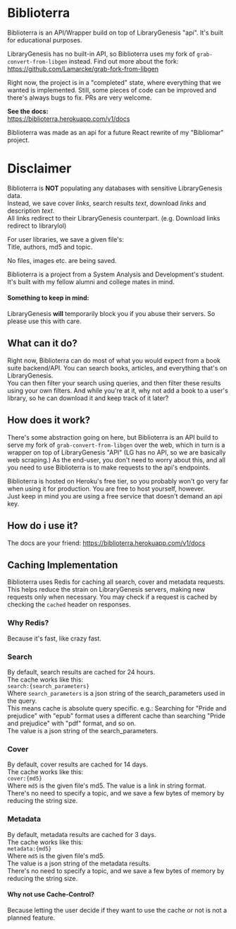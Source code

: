 # Biblioterra
Biblioterra is an API/Wrapper build on top of LibraryGenesis "api". It's built for educational purposes.

LibraryGenesis has no built-in API, so Biblioterra uses my fork of `grab-convert-from-libgen` instead.
Find out more about the fork:
https://github.com/Lamarcke/grab-fork-from-libgen

Right now, the project is in a "completed" state, where everything that we wanted is implemented.
Still, some pieces of code can be improved and there's always bugs to fix.
PRs are very welcome.

**See the docs:**  
https://biblioterra.herokuapp.com/v1/docs

Biblioterra was made as an api for a future React rewrite of my "Bibliomar" project.

# Disclaimer

Biblioterra is **NOT** populating any databases with sensitive LibraryGenesis data.  
Instead, we save cover *links*, search results *text*, download *links* and description *text*.  
All links redirect to their LibraryGenesis counterpart. (e.g. Download links redirect to librarylol)

For user libraries, we save a given file's:  
Title, authors, md5 and topic.

No files, images etc. are being saved.

Biblioterra is a project from a System Analysis and Development's student.
It's built with my fellow alumni and college mates in mind.

#### Something to keep in mind:
LibraryGenesis **will** temporarily block you if you abuse their servers. So please use this with care.

## What can it do?
Right now, Biblioterra can do most of what you would expect from a book suite backend/API.
You can search books, articles, and everything that's on LibraryGenesis.  
You can then filter your search using queries, and then filter these results using your own
filters.
And while you're at it, why not add a book to a user's library, so he can download it and keep track of it later?

## How does it work?
There's some abstraction going on here, but Biblioterra is an API build to serve my fork of `grab-convert-from-libgen` 
over the web, which in turn is a wrapper on top of LibraryGenesis "API" (LG has no API, so we are basically web scraping.)
As the end-user, you don't need to worry about this, and all you need to use Biblioterra is to make requests to the api's
endpoints.  

Biblioterra is hosted on Heroku's free tier, so you probably won't go very far when using it for production.
You are free to host yourself, however.   
Just keep in mind you are using a free service that doesn't demand an api key.

## How do i use it?
The docs are your friend:
https://biblioterra.herokuapp.com/v1/docs

## Caching Implementation

Biblioterra uses Redis for caching all search, cover and metadata requests.
This helps reduce the strain on LibraryGenesis servers, making new requests only when necessary.
You may check if a request is cached by checking the `cached` header on responses.

### Why Redis?
Because it's fast, like crazy fast.  


### Search
By default, search results are cached for 24 hours.  
The cache works like this:  
`search:{search_parameters}`  
Where `search_parameters` is a json string of the search_parameters used in the query.  
This means cache is absolute query specific. e.g.: Searching for "Pride and prejudice" with "epub" format uses a different cache than searching "Pride and prejudice"
with "pdf" format, and so on.  
The value is a json string of the search_parameters.

### Cover  
By default, cover results are cached for 14 days.  
The cache works like this:  
`cover:{md5}`  
Where `md5` is the given file's md5. 
The value is a link in string format.  
There's no need to specify a topic, and we save a few bytes of memory by reducing the string size.  

### Metadata
By default, metadata results are cached for 3 days.  
The cache works like this:  
`metadata:{md5}`  
Where `md5` is the given file's md5.  
The value is a json string of the metadata results.  
There's no need to specify a topic, and we save a few bytes of memory by reducing the string size.  

#### Why not use Cache-Control?
Because letting the user decide if they want to use the cache or not is not a planned feature.  
